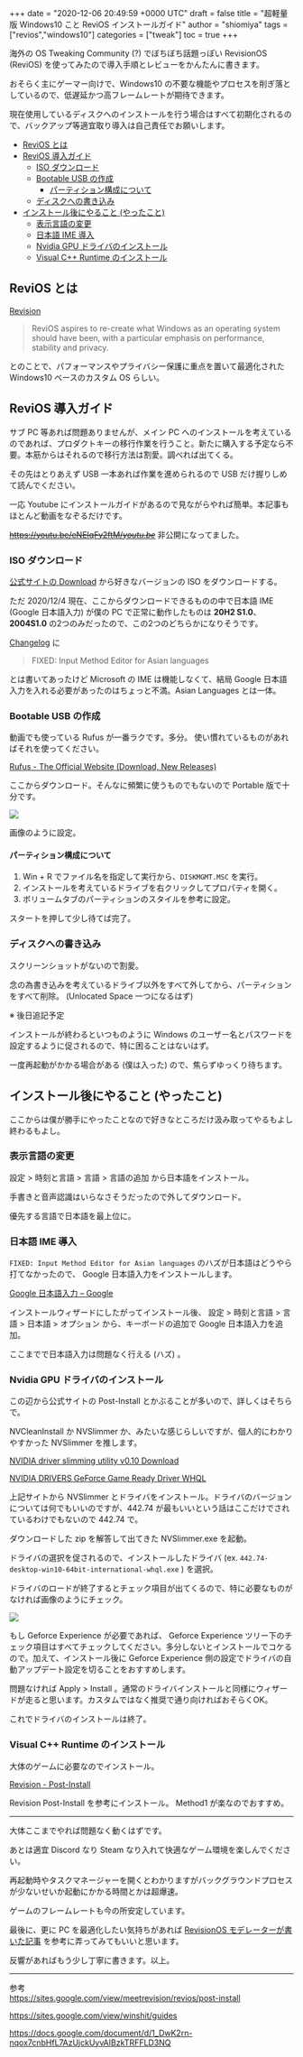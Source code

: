 +++
date = "2020-12-06 20:49:59 +0000 UTC"
draft = false
title = "超軽量版 Windows10 こと ReviOS インストールガイド"
author = "shiomiya"
tags = ["revios","windows10"]
categories = ["tweak"]
toc = true
+++

海外の OS Tweaking Community (?) でぼちぼち話題っぽい RevisionOS (ReviOS) を使ってみたので導入手順とレビューをかんたんに書きます。

おそらく主にゲーマー向けで、Windows10 の不要な機能やプロセスを削ぎ落としているので、低遅延かつ高フレームレートが期待できます。

現在使用しているディスクへのインストールを行う場合はすべて初期化されるので、バックアップ等適宜取り導入は自己責任でお願いします。

<ul class="table-of-contents">
    <li><a href="#ReviOS-とは">ReviOS とは</a></li>
    <li><a href="#ReviOS-導入ガイド">ReviOS 導入ガイド</a><ul>
            <li><a href="#ISO-ダウンロード">ISO ダウンロード</a></li>
            <li><a href="#Bootable-USB-の作成">Bootable USB の作成</a><ul>
                    <li><a href="#パーティション構成について">パーティション構成について</a></li>
                </ul>
            </li>
            <li><a href="#ディスクへの書き込み">ディスクへの書き込み</a></li>
        </ul>
    </li>
    <li><a href="#インストール後にやること-やったこと">インストール後にやること (やったこと)</a><ul>
            <li><a href="#表示言語の変更">表示言語の変更</a></li>
            <li><a href="#日本語-IME-導入">日本語 IME 導入</a></li>
            <li><a href="#Nvidia-GPU-ドライバのインストール">Nvidia GPU ドライバのインストール</a></li>
            <li><a href="#Visual-C-Runtime-のインストール">Visual C++ Runtime のインストール</a></li>
        </ul>
    </li>
</ul>

## ReviOS とは

[Revision](https://www.revi.cc/)

>ReviOS aspires to re-create what Windows as an operating system should have been, with a particular emphasis on performance, stability and privacy.

とのことで、パフォーマンスやプライバシー保護に重点を置いて最適化された Windows10 ベースのカスタム OS らしい。

## ReviOS 導入ガイド

サブ PC 等あれば問題ありませんが、メイン PC へのインストールを考えているのであれば、プロダクトキーの移行作業を行うこと。新たに購入する予定なら不要。本筋からはそれるので移行方法は割愛。調べれば出てくる。

その先はとりあえず USB 一本あれば作業を進められるので USB だけ握りしめて読んでください。

一応 Youtube にインストールガイドがあるので見ながらやれば簡単。本記事もほとんど動画をなぞるだけです。

<s><a href="https://youtu.be/eNEIqFy2ftM/">https://youtu.be/eNEIqFy2ftM/</a><cite class="hatena-citation"><a href="https://youtu.be/eNEIqFy2ftM/">youtu.be</a></cite></s> 非公開になってました。

### ISO ダウンロード

<a href="https://www.revi.cc/revios/download">公式サイトの Download</a> から好きなバージョンの ISO をダウンロードする。

ただ 2020/12/4 現在、ここからダウンロードできるものの中で日本語 IME (Google 日本語入力) が僕の PC で正常に動作したものは <strong>20H2 S1.0</strong>、 <strong>2004S1.0</strong> の2つのみだったので、この2つのどちらかになりそうです。

<a href="https://www.revi.cc/revios/changelog">Changelog</a> に

>FIXED: Input Method Editor for Asian languages

とは書いてあったけど Microsoft の IME は機能しなくて、結局 Google 日本語入力を入れる必要があったのはちょっと不満。Asian Languages とは一体。

### Bootable USB の作成

動画でも使っている Rufus が一番ラクです。多分。
使い慣れているものがあればそれを使ってください。

<a href="https://rufus.ie/">Rufus - The Official Website (Download, New Releases)</a>

ここからダウンロード。そんなに頻繁に使うものでもないので Portable 版で十分です。

![](image1.png)

画像のように設定。

#### パーティション構成について

<ol>
<li>Win + R でファイル名を指定して実行から、<code>DISKMGMT.MSC</code> を実行。</li>
<li>インストールを考えているドライブを右クリックしてプロパティを開く。</li>
<li>ボリュームタブのパーティションのスタイルを参考に設定。</li>
</ol>


スタートを押して少し待てば完了。

### ディスクへの書き込み

スクリーンショットがないので割愛。

念の為書き込みを考えているドライブ以外をすべて外してから、パーティションをすべて削除。 (Unlocated Space 一つになるはず)

※ 後日追記予定

インストールが終わるといつものように Windows のユーザー名とパスワードを設定するように促されるので、特に困ることはないはず。

一度再起動がかかる場合がある (僕は入った) ので、焦らずゆっくり待ちます。

## インストール後にやること (やったこと)

ここからは僕が勝手にやったことなので好きなところだけ汲み取ってやるもよし終わるもよし。

### 表示言語の変更

設定 > 時刻と言語 > 言語 > 言語の追加 から日本語をインストール。

手書きと音声認識はいらなさそうだったので外してダウンロード。

優先する言語で日本語を最上位に。

### 日本語 IME 導入

<code>FIXED: Input Method Editor for Asian languages</code> のハズが日本語はどうやら打てなかったので、 Google 日本語入力をインストールします。

<a href="https://www.google.co.jp/ime/">Google 日本語入力 – Google</a>

インストールウィザードにしたがってインストール後、 設定 > 時刻と言語 > 言語 > 日本語 > オプション から、キーボードの追加で Google 日本語入力を追加。

ここまでで日本語入力は問題なく行える (ハズ) 。

### Nvidia GPU ドライバのインストール

この辺から公式サイトの Post-Install とかぶることが多いので、詳しくはそちらで。

NVCleanInstall か NVSlimmer か、みたいな感じらしいですが、個人的にわかりやすかった NVSlimmer を推します。

<a href="https://www.guru3d.com/files-get/nvidia-driver-slimming-utility,2.html">NVIDIA driver slimming utility v0.10 Download</a>

<a href="https://www.nvidia.com/download/driverResults.aspx/158756/en-us">NVIDIA DRIVERS GeForce Game Ready Driver WHQL</a>

上記サイトから NVSlimmer とドライバをインストール。ドライバのバージョンについては何でもいいのですが、442.74 が最もいいという話はここだけでされているわけでもないので 442.74 で。

ダウンロードした zip を解答して出てきた NVSlimmer.exe を起動。

ドライバの選択を促されるので、インストールしたドライバ (ex. <code>442.74-desktop-win10-64bit-international-whql.exe</code> ) を選択。

ドライバのロードが終了するとチェック項目が出てくるので、特に必要なものがなければ画像のようにチェック。

![](image2.png)

もし Geforce Experience が必要であれば、 Geforce Experience ツリー下のチェック項目はすべてチェックしてください。多分しないとインストールでコケるので。加えて、インストール後に Geforce Experience 側の設定でドライバの自動アップデート設定を切ることをおすすめします。

問題なければ Apply > Install 。通常のドライバインストールと同様にウィザードが走ると思います。カスタムではなく推奨で通り向ければおそらくOK。

これでドライバのインストールは終了。

### Visual C++ Runtime のインストール

大体のゲームに必要なのでインストール。

<a href="https://sites.google.com/view/meetrevision/revios/post-install#h.p_-aHIalM_nOwU">Revision - Post-Install</a>

Revision Post-Install を参考にインストール。 Method1 が楽なのでおすすめ。

<hr/>

大体ここまでやれば問題なく動くはずです。

あとは適宜 Discord なり Steam なり入れて快適なゲーム環境を楽しんでください。

再起動時やタスクマネージャーを開くとわかりますがバックグラウンドプロセスが少ないせいか起動にかかる時間とかは超爆速。

ゲームのフレームレートも今の所安定しています。

最後に、更に PC を最適化したい気持ちがあれば <a href="https://sites.google.com/view/winshit/guides#h.jiz8ksycd9uz">RevisionOS モデレーターが書いた記事</a> を参考に弄ってみてもいいと思います。

反響があればもう少し丁寧に書きます。以上。

<hr/>

参考<br/>
<a href="https://sites.google.com/view/meetrevision/revios/post-install">https://sites.google.com/view/meetrevision/revios/post-install</a>

<a href="https://sites.google.com/view/winshit/guides">https://sites.google.com/view/winshit/guides</a>

<a href="https://docs.google.com/document/d/1_DwK2rn-nqox7cnbHfL7AzUjckUyvAIBzkTRFFLD3NQ">https://docs.google.com/document/d/1_DwK2rn-nqox7cnbHfL7AzUjckUyvAIBzkTRFFLD3NQ</a>


